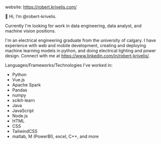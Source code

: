 website: https://robert.krivelis.com/

👋 Hi, I’m @robert-krivelis. 

Currently I'm looking for work in data engineering, data analyst, and machine vision positions.

I'm an electrical engineering graduate from the university of calgary. I have experience with web and mobile development, creating and deploying machine learning models in python, and doing electrical lighting and power design. Connect with me at https://www.linkedin.com/in/robert-krivelis/.

Languages/Frameworks/Technologies I've worked in:
- Python
- Vue.js
- Apache Spark
- Pandas
- numpy
- scikit-learn
- Java
- JavaScript
- Node.js
- HTML
- CSS
- TailwindCSS
- matlab, M (PowerBI), excel, C++, and more 

